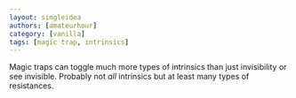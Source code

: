 ```yaml
---
layout: singleidea
authors: [amateurhour]
category: [vanilla]
tags: [magic trap, intrinsics]
---
```

Magic traps can toggle much more types of intrinsics than just invisibility or
see invisible. Probably not _all_ intrinsics but at least many types of
resistances.
